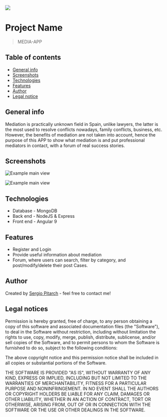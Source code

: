 

<img src="https://res.cloudinary.com/dzj7gaftg/image/upload/v1585554449/api/1585554449717.jpg">

# Project Name
> MEDIA-APP

## Table of contents
* [General info](#general-info)
* [Screenshots](#screenshots)
* [Technologies](#technologies)
* [Features](#features)
* [Author](#author)
* [Legal notice](#legalnotice)

## General info
Mediation is practically unknown field in Spain, unlike lawyers, the latter is the most used to resolve conflicts nowadays, family conflicts, business, etc. However, the benefits of mediation are not taken into account, hence the purpose of this APP to show what mediation is and put professional mediators in contact, with a forum of real success stories.

## Screenshots
![Example main view](https://res.cloudinary.com/dzj7gaftg/image/upload/v1585671387/api/1585671384904.jpg)

![Example main view](https://res.cloudinary.com/dzj7gaftg/image/upload/v1585671398/api/1585671396813.jpg)

## Technologies
* Database - MongoDB
* Back end - NodeJS & Express 
* Front end - Angular 9

## Features
* Register and Login
* Provide useful information about mediation
* Forum, where users can search, filter by category, and post/modify/delete their post Cases.

## Author
Created by [Sergio Pitarch](https://www.linkedin.com/in/sergiopitarchmillet) - feel free to contact me!

## Legal notices

Permission is hereby granted, free of charge, to any person obtaining a copy
of this software and associated documentation files (the "Software"), to deal
in the Software without restriction, including without limitation the rights
to use, copy, modify, merge, publish, distribute, sublicense, and/or sell
copies of the Software, and to permit persons to whom the Software is
furnished to do so, subject to the following conditions:

The above copyright notice and this permission notice shall be included in all
copies or substantial portions of the Software.

THE SOFTWARE IS PROVIDED "AS IS", WITHOUT WARRANTY OF ANY KIND, EXPRESS OR
IMPLIED, INCLUDING BUT NOT LIMITED TO THE WARRANTIES OF MERCHANTABILITY,
FITNESS FOR A PARTICULAR PURPOSE AND NONINFRINGEMENT. IN NO EVENT SHALL THE
AUTHORS OR COPYRIGHT HOLDERS BE LIABLE FOR ANY CLAIM, DAMAGES OR OTHER
LIABILITY, WHETHER IN AN ACTION OF CONTRACT, TORT OR OTHERWISE, ARISING FROM,
OUT OF OR IN CONNECTION WITH THE SOFTWARE OR THE USE OR OTHER DEALINGS IN THE
SOFTWARE.